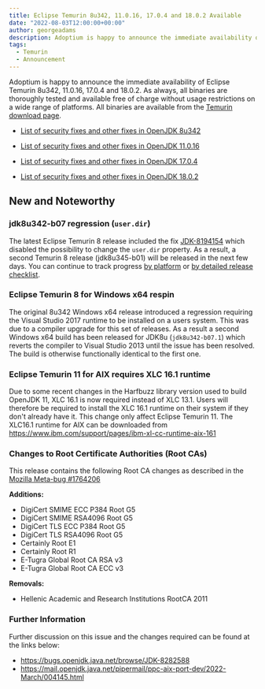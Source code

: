 ```yaml
---
title: Eclipse Temurin 8u342, 11.0.16, 17.0.4 and 18.0.2 Available
date: "2022-08-03T12:00:00+00:00"
author: georgeadams
description: Adoptium is happy to announce the immediate availability of Eclipse Temurin 8u342, 11.0.16, 17.0.4 and 18.0.2. As always, all binaries are thoroughly tested and available free of charge without usage restrictions on a wide range of platforms.
tags:
  - Temurin
  - Announcement
---
```


Adoptium is happy to announce the immediate availability of Eclipse Temurin 8u342, 11.0.16, 17.0.4 and 18.0.2. As always, all binaries are thoroughly tested and available free of charge without usage restrictions on a wide range of platforms. All binaries are available from the [Temurin download page](https://adoptium.net/temurin/releases).

* [List of security fixes and other fixes in OpenJDK 8u342](https://bugs.openjdk.org/browse/JDK-8290721?jql=project%20%3D%20JDK%20AND%20fixVersion%20%3D%20openjdk8u342)

* [List of security fixes and other fixes in OpenJDK 11.0.16](https://bugs.openjdk.org/browse/JDK-8288306?jql=project%20%3D%20JDK%20AND%20fixVersion%20%3D%2011.0.16)

* [List of security fixes and other fixes in OpenJDK 17.0.4](https://bugs.openjdk.org/browse/JDK-8288243?jql=project%20%3D%20JDK%20AND%20fixVersion%20%3D%2017.0.4)

* [List of security fixes and other fixes in OpenJDK 18.0.2](https://bugs.openjdk.org/browse/JDK-8289469?jql=project%20%3D%20JDK%20AND%20fixVersion%20%3D%2018.0.2)

## New and Noteworthy

### jdk8u342-b07 regression (`user.dir`)

The latest Eclipse Temurin 8 release included the fix [JDK-8194154](https://bugs.openjdk.org/browse/JDK-8194154) which disabled the possibility to change the `user.dir` property. As a result, a second Temurin 8 release (jdk8u345-b01) will be released in the next few days. You can continue to track progress [by platform](https://github.com/adoptium/adoptium/issues/153) or [by detailed release checklist](https://github.com/adoptium/adoptium/issues/152).

### Eclipse Temurin 8 for Windows x64 respin

The original 8u342 Windows x64 release introduced a regression requiring the Visual Studio 2017 runtime to be installed on a users system. This was due to a compiler upgrade for this set of releases. As a result a second Windows x64 build has been released for JDK8u (`jdk8u342-b07.1`) which reverts the compiler to Visual Studio 2013 until the issue has been resolved. The build is otherwise functionally identical to the first one.

### Eclipse Temurin 11 for AIX requires XLC 16.1 runtime

Due to some recent changes in the Harfbuzz library version used to build OpenJDK 11, XLC 16.1 is now required instead of XLC 13.1. Users will therefore be required to install the XLC 16.1 runtime on their system if they don't already have it. This change only affect Eclipse Temurin 11. The XLC16.1 runtime for AIX can be downloaded from https://www.ibm.com/support/pages/ibm-xl-cc-runtime-aix-161

### Changes to Root Certificate Authorities (Root CAs)

This release contains the following Root CA changes as described in the [Mozilla Meta-bug #1764206](https://bugzilla.mozilla.org/show_bug.cgi?id=1764206)

**Additions:**

* DigiCert SMIME ECC P384 Root G5
* DigiCert SMIME RSA4096 Root G5
* DigiCert TLS ECC P384 Root G5
* DigiCert TLS RSA4096 Root G5
* Certainly Root E1
* Certainly Root R1
* E-Tugra Global Root CA RSA v3
* E-Tugra Global Root CA ECC v3

**Removals:**

* Hellenic Academic and Research Institutions RootCA 2011

### Further Information

Further discussion on this issue and the changes required can be found at the links below:

* https://bugs.openjdk.java.net/browse/JDK-8282588
* https://mail.openjdk.java.net/pipermail/ppc-aix-port-dev/2022-March/004145.html
